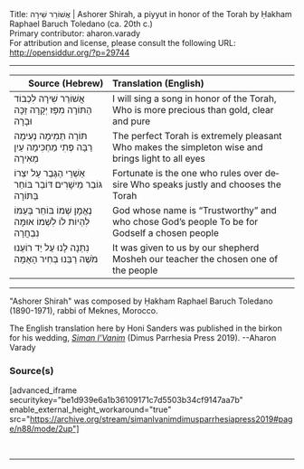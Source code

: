 <html>
<head></head>
<body>
Title: אֲשׁוֹרֵר שִׁירָה | Ashorer Shirah, a piyyut in honor of the Torah by Ḥakham Raphael Baruch Toledano (ca. 20th c.)<br />
Primary contributor: aharon.varady<br />
For attribution and license, please consult the following URL: <a href="http://opensiddur.org/?p=29744">http://opensiddur.org/?p=29744</a>
<p />
<hr />

<table style="margin-left: auto;margin-right: auto;" class="draggable">
<thead><tr><th id="x" style="text-align: right;">Source (Hebrew)</th><th style="text-align: left;">Translation (English)</th></tr></thead>
<tbody>
<tr><td style="vertical-align:top;">
<div class="liturgy" lang="he">
אֲשׁוֹרֵר שִׁירָה לִכְבוֹד הַתּוֹרָה 
מִפָּז יְקָרָה זַכָּה וּבָרָה 
</span></div></td>
 
<td style="vertical-align:top;">
<div class="english" lang="en">
I will sing a song in honor of the Torah,
Who is more precious than gold, clear and pure
</div></td></tr>


<tr><td style="vertical-align:top;">
<div class="liturgy" lang="he">
תּוֹרָה תְּמִימָה נְעִימָה רַבָּה
פֶּתִי מַחְכִּימָה עַיִן מְאִירָה
</span></div></td>
 
<td style="vertical-align:top;">
<div class="english" lang="en">
The perfect Torah is extremely pleasant
Who makes the simpleton wise and brings light to all eyes
</div></td></tr>


<tr><td style="vertical-align:top;">
<div class="liturgy" lang="he">
אַשְׁרֵי הַגֶּבֶר עַל יִצְרוֹ גּוֹבֵר 
מֵישָׁרִים דּוֹבֵר בּוֹחֵר בַּתּוֹרָה 
</span></div></td>
 
<td style="vertical-align:top;">
<div class="english" lang="en">
Fortunate is the one who rules over desire
Who speaks justly and chooses the Torah
</div></td></tr>


<tr><td style="vertical-align:top;">
<div class="liturgy" lang="he">
נֶאֱמָן שְׁמוֹ בּוֹחֵר בְּעַמּוֹ
לִהְיוֹת לוֹ לִשְׁמוֹ אוּמָּה נִבְחֲרָה
</span></div></td>
 
<td style="vertical-align:top;">
<div class="english" lang="en">
God whose name is “Trustworthy” and who chose God’s people
To be for Godself a chosen people
</div></td></tr>


<tr><td style="vertical-align:top;">
<div class="liturgy" lang="he">
נִתְּנָה לָנוּ עַל יַד רוֹעֵנוּ 
מֹשֶׁה רַבֵּנוּ בְּחִיר הָאֻמָּה
</span></div></td>
 
<td style="vertical-align:top;">
<div class="english" lang="en">
It was given to us by our shepherd
Mosheh our teacher the chosen one of the people
</div></td></tr>
</tbody></table>

<hr />

"Ashorer Shirah" was composed by Ḥakham Raphael Baruch Toledano (1890-1971), rabbi of Meknes, Morocco.

The English translation here by Honi Sanders was published in the birkon for his wedding, <em><a href="http://opensiddur.org/?p=25938">Siman l'Vanim</a></em> (Dimus Parrhesia Press 2019). --Aharon Varady

<h3>Source(s)</h3>

[advanced_iframe securitykey="be1d939e6a1b36109171c7d5503b34cf9147aa7b" enable_external_height_workaround="true" src="https://archive.org/stream/simanlvanimdimusparrhesiapress2019#page/n88/mode/2up"]

&nbsp;

<hr />

&nbsp;
</body>
</html>